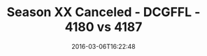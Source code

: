 ---
title: Season XX Canceled - DCGFFL - 4180 vs 4187
teams_score:
- team: 4180
  score: 14
- team: 4187
  score: 21
mvp: Brian Golden (Maroon); Mike D'Ignazio (N. Yellow)
game-ball: Earl Armstrong (Maroon); Will Jackson (N. Yellow)
season: 12
week: 1
date: '2016-03-06T16:22:48'
pageid: season-12-week-1-march-6-2016-4180-vs-4187
---